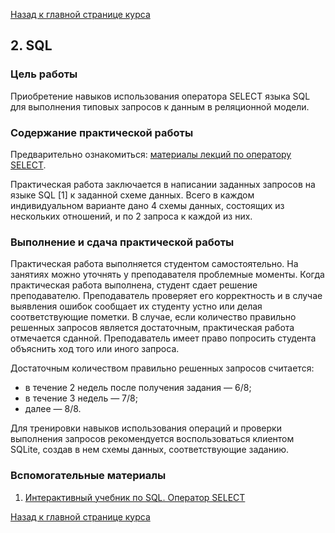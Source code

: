 [Назад к главной странице курса](https://github.com/db-course/syllabus)

## 2. SQL

### Цель работы

Приобретение навыков использования оператора SELECT языка SQL для выполнения типовых запросов к данным в реляционной модели.

### Содержание практической работы

Предварительно ознакомиться: [материалы лекций по оператору SELECT](https://guap.aksenov.in/db/lectures/doku.php?id=lectures:lecture4).

Практическая работа заключается в написании заданных запросов на языке SQL [1] к заданной схеме данных. Всего в каждом индивидуальном варианте дано 4 схемы данных, состоящих из нескольких отношений, и по 2 запроса к каждой из них.

### Выполнение и сдача практической работы

Практическая работа выполняется студентом самостоятельно. На занятиях можно уточнять у преподавателя проблемные моменты. Когда практическая работа выполнена, студент сдает решение преподавателю. Преподаватель проверяет его корректность и в случае выявления ошибок сообщает их студенту устно или делая соответствующие пометки. В случае, если количество правильно решенных запросов является достаточным, практическая работа отмечается сданной. Преподаватель имеет право попросить студента объяснить ход того или иного запроса.

Достаточным количеством правильно решенных запросов считается:
* в течение 2 недель после получения задания — 6/8;
* в течение 3 недель — 7/8;
* далее — 8/8.

Для тренировки навыков использования операций и проверки выполнения запросов рекомендуется воспользоваться клиентом SQLite, создав в нем схемы данных, соответствующие заданию.

### Вспомогательные материалы

1. [Интерактивный учебник по SQL. Оператор SELECT](http://www.sql-tutorial.ru/ru/book_select_statement.html)

[Назад к главной странице курса](https://github.com/db-course/syllabus)

